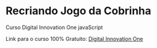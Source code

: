 # Recriando Jogo da Cobrinha
Curso Digital Innovation One javaScript

Link para o curso 100% Gratuito: [Digital Innovation One](https://digitalinnovation.one/sign-in)
